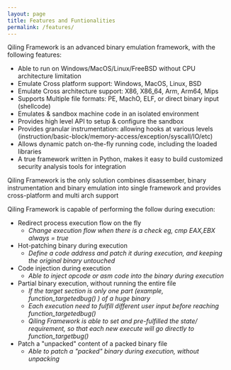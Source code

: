 ```yaml
---
layout: page
title: Features and Funtionalities
permalink: /features/
---
```


Qiling Framework is an advanced binary emulation framework, with the following features:
- Able to run on Windows/MacOS/Linux/FreeBSD without CPU architecture limitation
- Emulate Cross platform support: Windows, MacOS, Linux, BSD
- Emulate Cross architecture support: X86, X86_64, Arm, Arm64, Mips
- Supports Multiple file formats: PE, MachO, ELF, or direct binary input (shellcode)
- Emulates & sandbox machine code in an isolated environment
- Provides high level API to setup & configure the sandbox
- Provides granular instrumentation: allowing hooks at various levels (instruction/basic-block/memory-access/exception/syscall/IO/etc)
- Allows dynamic patch on-the-fly running code, including the loaded libraries
- A true framework written in Python, makes it easy to build customized security analysis tools for integration

Qiling Framework is the only solution combines disassember, binary instrumentation and binary emulation into single framework and provides cross-platform and multi arch support

Qiling Framework is capable of performing the follow during execution:
+ Redirect process execution flow on the fly
   - *Change execution flow when there is a check eg, cmp EAX,EBX always = true*
+ Hot-patching binary during execution
   - *Define a code address and patch it during execution, and keeping the original binary untouched* 
+ Code injection during execution
   - *Able to inject opcode or asm code into the binary during execution*
+ Partial binary execution, without running the entire file
   - *If the target section is only one part (example, function_targetedbug() ) of a huge binary*
   - *Each execution need to fulfill different user input before reaching function_targetedbug()*
   - *Qiling Framework is able to set and pre-fulfilled the state/ requirement, so that each new execute will go directly to function_targetbug()*
+ Patch a "unpacked" content of a packed binary file
   - *Able to patch a "packed" binary during execution, without unpacking*

